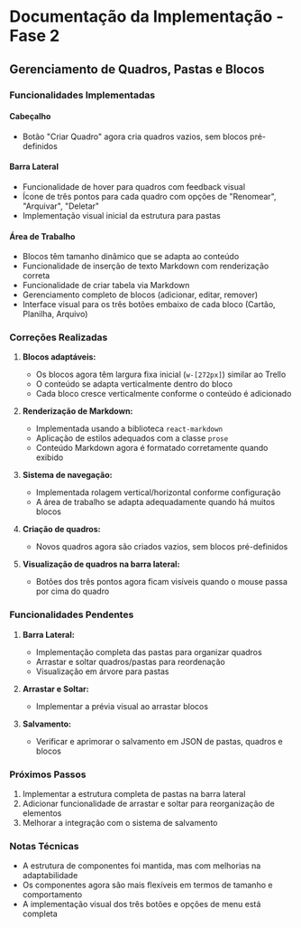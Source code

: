 
# Documentação da Implementação - Fase 2

## Gerenciamento de Quadros, Pastas e Blocos

### Funcionalidades Implementadas

#### Cabeçalho
- Botão "Criar Quadro" agora cria quadros vazios, sem blocos pré-definidos

#### Barra Lateral
- Funcionalidade de hover para quadros com feedback visual
- Ícone de três pontos para cada quadro com opções de "Renomear", "Arquivar", "Deletar"
- Implementação visual inicial da estrutura para pastas

#### Área de Trabalho
- Blocos têm tamanho dinâmico que se adapta ao conteúdo
- Funcionalidade de inserção de texto Markdown com renderização correta
- Funcionalidade de criar tabela via Markdown
- Gerenciamento completo de blocos (adicionar, editar, remover)
- Interface visual para os três botões embaixo de cada bloco (Cartão, Planilha, Arquivo)

### Correções Realizadas
1. **Blocos adaptáveis:**
   - Os blocos agora têm largura fixa inicial (`w-[272px]`) similar ao Trello
   - O conteúdo se adapta verticalmente dentro do bloco
   - Cada bloco cresce verticalmente conforme o conteúdo é adicionado

2. **Renderização de Markdown:**
   - Implementada usando a biblioteca `react-markdown`
   - Aplicação de estilos adequados com a classe `prose`
   - Conteúdo Markdown agora é formatado corretamente quando exibido

3. **Sistema de navegação:**
   - Implementada rolagem vertical/horizontal conforme configuração
   - A área de trabalho se adapta adequadamente quando há muitos blocos

4. **Criação de quadros:**
   - Novos quadros agora são criados vazios, sem blocos pré-definidos

5. **Visualização de quadros na barra lateral:**
   - Botões dos três pontos agora ficam visíveis quando o mouse passa por cima do quadro

### Funcionalidades Pendentes
1. **Barra Lateral:**
   - Implementação completa das pastas para organizar quadros
   - Arrastar e soltar quadros/pastas para reordenação
   - Visualização em árvore para pastas

2. **Arrastar e Soltar:**
   - Implementar a prévia visual ao arrastar blocos

3. **Salvamento:**
   - Verificar e aprimorar o salvamento em JSON de pastas, quadros e blocos

### Próximos Passos
1. Implementar a estrutura completa de pastas na barra lateral
2. Adicionar funcionalidade de arrastar e soltar para reorganização de elementos
3. Melhorar a integração com o sistema de salvamento

### Notas Técnicas
- A estrutura de componentes foi mantida, mas com melhorias na adaptabilidade
- Os componentes agora são mais flexíveis em termos de tamanho e comportamento
- A implementação visual dos três botões e opções de menu está completa
